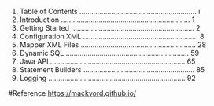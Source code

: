 1. Table of Contents ........................................................... i
2. Introduction ................................................................. 1
3. Getting Started .............................................................. 2
4. Configuration XML .......................................................... 8
5. Mapper XML Files .......................................................... 28
6. Dynamic SQL .............................................................. 59
7. Java API .................................................................... 65
8. Statement Builders ........................................................ 85
9. Logging ..................................................................... 92


#Reference https://mackvord.github.io/
